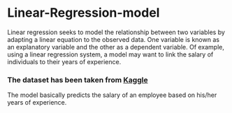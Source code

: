 # Linear-Regression-model
Linear regression seeks to model the relationship between two variables by adapting a linear equation to the observed data. One variable is known as an explanatory variable and the other as a dependent variable. Of example, using a linear regression system, a model may want to link the salary of individuals to their years of experience.

### The dataset has been taken from [Kaggle](https://www.kaggle.com/karthickveerakumar/salary-data-simple-linear-regression/download)

The model basically predicts the salary of an employee based on his/her years of experience.
